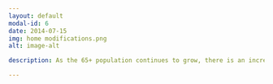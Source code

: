 ```yaml
---
layout: default
modal-id: 6
date: 2014-07-15
img: home modifications.png
alt: image-alt

description: As the 65+ population continues to grow, there is an increasing need for home modifications that can help older adults maintain their independence and age in place safely. Home modifications can encompass a wide range of changes, from simple adjustments to lighting and flooring, to major renovations that create more accessible living spaces.<br> <br>One of the primary benefits of working with Enduring Home Solutions is that they can reduce the risk of falls and other accidents. For example, adding grab bars in bathrooms and showers can provide support and stability for individuals with mobility issues, while installing non-slip flooring and removing tripping hazards can help prevent falls.<br> <br>In addition to reducing the risk of falls, home modifications can also make it easier for older adults to perform daily activities. This can include installing wheelchair ramps or stair lifts to improve accessibility, or adjusting the height of countertops and cabinets to make them more reachable. By making these types of modifications, older adults can maintain their independence and continue to live in their own homes for longer, rather than having to move into assisted living or other care facilities.<br> <br>Home modifications can also help older adults stay connected with their families and communities. For example, smart home devices can make it easier for older adults to communicate with their loved ones and access information online. This can help combat social isolation, which can be a significant issue for older adults who live alone or have limited mobility.<br> <br>Overall, home modifications can play a critical role in helping individuals maintain their independence and age in place safely. By improving accessibility, reducing the risk of falls, and making daily activities easier to perform, home modifications can enhance the quality of life for older adults and their families.  <br> <br>Contact us today and talk to your local expert on how to get started!

---
```

